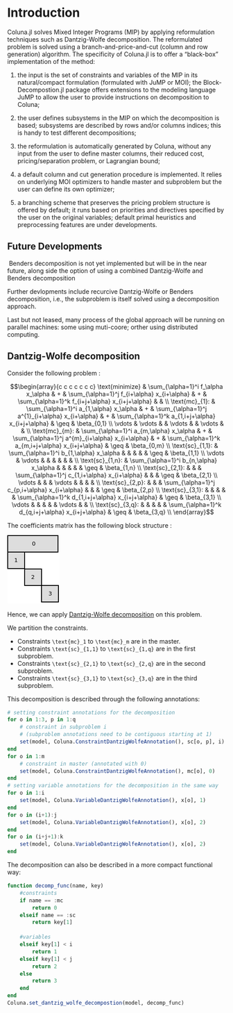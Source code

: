 # Introduction

Coluna.jl solves Mixed Integer Programs (MIP) by applying reformulation
techniques such as Dantzig-Wolfe decomposition.
The reformulated problem is solved using a branch-and-price-and-cut
(column and row generation) algorithm. The specificity of Coluna.jl
is to offer a “black-box” implementation of the method:

1. the input is the set of constraints and variables of the MIP in
   its natural/compact formulation (formulated with JuMP or MOI); the Block-Decompostion.jl package offers extensions to the modeling language JuMP to allow the user to provide instructions on decomposition to Coluna;

2. the user defines subsystems in the MIP on which the decomposition is based; subsystems are described by rows and/or columns indices; this is handy to
   test different decompositions;

3. the reformulation is automatically generated by Coluna,
   without any input from the user to define master columns,
   their reduced cost, pricing/separation problem, or Lagrangian bound;

4. a default column and cut generation procedure is implemented. It relies
   on underlying MOI optimizers to handle master and subproblem
   but the user can define its own optimizer;

5. a branching scheme that preserves the pricing problem structure
   is offered by default; it runs based on priorities and directives
   specified by the user on the original variables; default primal heuristics
   and preprocessing features are under developments.

   

## Future Developments


​    Benders decomposition is not yet implemented but will be in the near future, along side the option of using a combined Dantzig-Wolfe and Benders decomposition 

Further devlopments include recurcive Dantzig-Wolfe or Benders decomposition, i.e., the subproblem is itself solved using a decomposition approach.

Last but not leased, many process of the global approach will be running on parallel machines: some using muti-coore; orther using distributed computing.

## Dantzig-Wolfe decomposition

Consider the following problem :

```math
\begin{array}{c c c c c c c}
\text{minimize}  & \sum_{\alpha=1}^i f_\alpha x_\alpha     & + & \sum_{\alpha=1}^j f_{i+\alpha} x_{i+\alpha}     & + & \sum_{\alpha=1}^k f_{i+j+\alpha} x_{i+j+\alpha}   &      &             \\
\text{mc}_{1}:   & \sum_{\alpha=1}^i a_{1,\alpha} x_\alpha & + & \sum_{\alpha=1}^j a^{1}_{i+\alpha} x_{i+\alpha} & + & \sum_{\alpha=1}^k a_{1,i+j+\alpha} x_{i+j+\alpha} & \geq & \beta_{0,1} \\
\vdots           & \vdots                                  &   & \vdots                                          &   & \vdots                                            &      &             \\
\text{mc}_{m}:   & \sum_{\alpha=1}^i a_{m,\alpha} x_\alpha & + & \sum_{\alpha=1}^j a^{m}_{i+\alpha} x_{i+\alpha} & + & \sum_{\alpha=1}^k a_{m,i+j+\alpha} x_{i+j+\alpha} & \geq & \beta_{0,m} \\
\text{sc}_{1,1}: & \sum_{\alpha=1}^i b_{1,\alpha} x_\alpha &   &                                                 &   &                                                   & \geq & \beta_{1,1} \\
\vdots           & \vdots                                  &   &                                                 &   &                                                   &      &             \\
\text{sc}_{1,n}: & \sum_{\alpha=1}^i b_{n,\alpha} x_\alpha &   &                                                 &   &                                                   & \geq & \beta_{1,n} \\
\text{sc}_{2,1}: &                                         &   & \sum_{\alpha=1}^j c_{1,i+\alpha} x_{i+\alpha}   &   &                                                   & \geq & \beta_{2,1} \\
\vdots           &                                         &   & \vdots                                          &   &                                                   &      &             \\
\text{sc}_{2,p}: &                                         &   & \sum_{\alpha=1}^j c_{p,i+\alpha} x_{i+\alpha}   &   &                                                   & \geq & \beta_{2,p} \\
\text{sc}_{3,1}: &                                         &   &                                                 &   & \sum_{\alpha=1}^k d_{1,i+j+\alpha} x_{i+j+\alpha} & \geq & \beta_{3,1} \\
\vdots           &                                         &   &                                                 &   & \vdots                                            &      &             \\
\text{sc}_{3,q}: &                                         &   &                                                 &   & \sum_{\alpha=1}^k d_{q,i+j+\alpha} x_{i+j+\alpha} & \geq & \beta_{3,q} \\
\end{array}
```

The coefficients matrix has the following block structure :

![DWImg](static/matrixA_DW.png)

Hence, we can apply [Dantzig-Wolfe decomposition](https://en.wikipedia.org/wiki/Dantzig%E2%80%93Wolfe_decomposition)
on this problem.

We partition the constraints.
- Constraints ``\text{mc}_1`` to ``\text{mc}_m`` are in the master.
- Constraints ``\text{sc}_{1,1}`` to ``\text{sc}_{1,q}`` are in the first subproblem.
- Constraints ``\text{sc}_{2,1}`` to ``\text{sc}_{2,q}`` are in the second subproblem.
- Constraints ``\text{sc}_{3,1}`` to ``\text{sc}_{3,q}`` are in the third subproblem.

This decomposition is described through the following annotations:

```julia
# setting constraint annotations for the decomposition
for o in 1:3, p in 1:q
    # constraint in subproblem i
    # (subproblem annotations need to be contiguous starting at 1)
    set(model, Coluna.ConstraintDantzigWolfeAnnotation(), sc[o, p], i)
end
for o in 1:m
    # constraint in master (annotated with 0)
    set(model, Coluna.ConstraintDantzigWolfeAnnotation(), mc[o], 0)
end
# setting variable annotations for the decomposition in the same way
for o in 1:i
    set(model, Coluna.VariableDantzigWolfeAnnotation(), x[o], 1)
end
for o in (i+1):j
    set(model, Coluna.VariableDantzigWolfeAnnotation(), x[o], 2)
end
for o in (i+j+1):k
    set(model, Coluna.VariableDantzigWolfeAnnotation(), x[o], 2)
end
```

The decomposition can also be described in a more compact functional way:

```julia
function decomp_func(name, key)
    #constraints
    if name == :mc
        return 0
    elseif name == :sc
        return key[1]

    #variables
    elseif key[1] < i
        return 1
    elseif key[1] < j
        return 2
    else
        return 3
    end
end
Coluna.set_dantzig_wolfe_decompostion(model, decomp_func)
```
